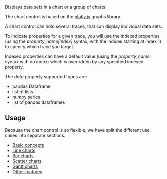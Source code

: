 Displays data sets in a chart or a group of charts.

The chart control is based on the [plotly.js](https://plotly.com/javascript/)
graphs library.

A chart control can hold several traces, that can display individual data sets.

To indicate properties for a given trace, you will use the indexed properties
(using the *property_name[index]* syntax, with the indices starting at index 1) to
specify which trace you target.

Indexed properties can have a default value (using the *property_name* syntax with
no index) which is overridden by any specified indexed property.

The _data_ property supported types are:

- pandas Dataframe
- list of lists
- numpy series
- list of pandas dataframes

## Usage

Because the chart control is so flexible, we have split the different use cases into
separate sections.

- [Basic concepts](charts/basics.md)
- [Line charts](charts/line.md)
- [Bar charts](charts/bar.md)
- [Scatter charts](charts/scatter.md)
- [Gantt charts](charts/gantt.md)
- [Other features](charts/others.md)
